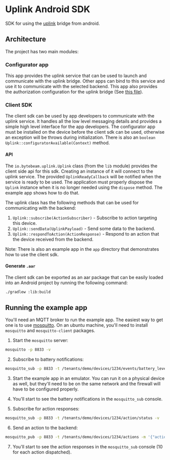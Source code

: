 # Uplink Android SDK

SDK for using the [uplink](https://github.com/bytebeamio/uplink) bridge from android.

## Architecture

The project has two main modules:

### Configurator app

This app provides the uplink service that can be used to launch and communicate with the uplink bridge. Other apps can
bind to this service and use it to communicate with the selected backend. This app also provides the authorization
configuration for the uplink bridge (See [this file](configurator/src/main/res/raw/auth_config.json)).

### Client SDK

The client sdk can be used by app developers to communicate with the uplink service. It handles all the low level
messaging details and provides a simple high level interface for the app developers. The configurator app must be
installed on the device before the client sdk can be used, otherwise an exception will be throws during initialization.
There is also an `boolean Uplink::configuratorAvailable(Context)` method.

#### API

The `io.bytebeam.uplink.Uplink` class (from the `lib` module) provides the client side api for this sdk. Creating an
instance of it will connect to the uplink service. The provided `UplinkReadyCallback` will be notified when the service
is ready to be used. The application must properly dispose the `Uplink` instance when it is no longer needed using
the `dispose` method. The example app shows how to do that.

The uplink class has the following methods that can be used for communicating with the backend:

1. `Uplink::subscribe(ActionSubscriber)` - Subscribe to action targeting this device.
2. `Uplink::sendData(UplinkPayload)` - Send some data to the backend.
3. `Uplink::respondToAction(ActionResponse)` - Respond to an action that the device received from the backend.

Note: There is also an example app in the `app` directory that demonstrates how to use the client sdk.

#### Generate `.aar`

The client sdk can be exported as an aar package that can be easily loaded into an Android project by running the
following command:

```sh
./gradlew :lib:build
```

## Running the example app

You'll need an MQTT broker to run the example app. The easiest way to get one is to use [mosquitto](https://mosquitto.org/).
On an ubuntu machine, you'll need to install `mosquitto` and `mosquitto-client` packages.

1. Start the `mosquitto` server:

```sh
mosquitto -p 8833 -v
```

2. Subscribe to battery notifications:

```sh
mosquitto_sub -p 8833 -t /tenants/demo/devices/1234/events/battery_level -v
```

3. Start the example app in an emulator. You can run it on a physical device as well, but they'll need to be on the
   same network and the firewall will have to be configured properly.

4. You'll start to see the battery notifications in the `mosquitto_sub` console.

5. Subscribe for action responses:

```sh
mosquitto_sub -p 8833 -t /tenants/demo/devices/1234/action/status -v
```

6. Send an action to the backend:

```sh
mosquitto_pub -p 8833 -t /tenants/demo/devices/1234/actions -m '{"action_id": "1", "kind": "test", "name": "test", "payload": "data"}'
```

7. You'll start to see the action responses in the `mosquitto_sub` console (10 for each action dispatched).